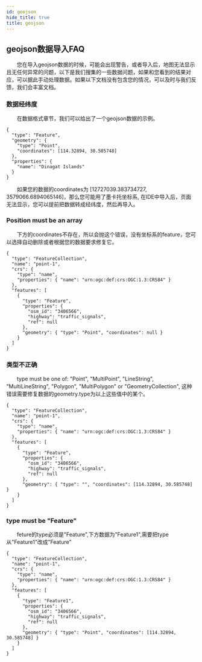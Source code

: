 ```yaml
---
id: geojson
hide_title: true
title: geojson
---
```


## geojson数据导入FAQ

　　您在导入geojson数据的时候，可能会出现警告，或者导入后，地图无法显示且无任何异常的问题，以下是我们搜集的一些数据问题，如果和您看到的结果对应，可以据此手动处理数据。如果以下文档没有包含您的情况，可以及时与我们反馈，我们会丰富文档。

### 数据经纬度

　　在数据格式章节，我们可以给出了一个geojson数据的示例。
```
{
  "type": "Feature",
  "geometry": {
    "type": "Point",
    "coordinates": [114.32894, 30.585748]
  },
  "properties": {
    "name": "Dinagat Islands"
  }
}
```
　　如果您的数据的coordinates为 [12727039.383734727, 3579066.6894065146]，那么您可能用了墨卡托坐标系, 在IDE中导入后，页面无法显示，您可以提前把数据转成经纬度，然后再导入。

### Position must be an array

　　下方的coordinates不存在，所以会抛这个错误，没有坐标系的feature，您可以选择自动删除或者根据您的数据要求修复它。
```
{
  "type": "FeatureCollection",
  "name": "point-1",
  "crs": {
    "type": "name",
    "properties": { "name": "urn:ogc:def:crs:OGC:1.3:CRS84" }
  },
  "features": [
    {
      "type": "Feature",
      "properties": {
        "osm_id": "3406566",
        "highway": "traffic_signals",
        "ref": null
      },
      "geometry": { "type": "Point", "coordinates": null }
    }
  ]
}
```

### 类型不正确

　　type must be one of: "Point", "MultiPoint", "LineString", "MultiLineString", "Polygon", "MultiPolygon" or "GeometryCollection", 这种错误需要修复数据的geometry.type为以上这些值中的某个。
```
{
  "type": "FeatureCollection",
  "name": "point-1",
  "crs": {
    "type": "name",
    "properties": { "name": "urn:ogc:def:crs:OGC:1.3:CRS84" }
  },
  "features": [
    {
      "type": "Feature",
      "properties": {
        "osm_id": "3406566",
        "highway": "traffic_signals",
        "ref": null
      },
      "geometry": { "type": "", "coordinates": [114.32894, 30.585748] }
    }
  ]
}

```

### type must be "Feature"

　　feture的type必须是"Feature",下方数据为"Feature1",需要把type从"Feature1"改成"Feature"

```
{
  "type": "FeatureCollection",
  "name": "point-1",
  "crs": {
    "type": "name",
    "properties": { "name": "urn:ogc:def:crs:OGC:1.3:CRS84" }
  },
  "features": [
    {
      "type": "Feature1",
      "properties": {
        "osm_id": "3406566",
        "highway": "traffic_signals",
        "ref": null
      },
      "geometry": { "type": "Point", "coordinates": [114.32894, 30.585748] }
    }
  ]
}
```
